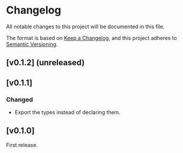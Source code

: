 # Changelog

All notable changes to this project will be documented in this file.

The format is based on [Keep a Changelog](https://keepachangelog.com/en/1.0.0/),
and this project adheres to [Semantic Versioning](https://semver.org/spec/v2.0.0.html).

## [v0.1.2] (unreleased)

## [v0.1.1]

### Changed

- Export the types instead of declaring them.

## [v0.1.0]

First release.
